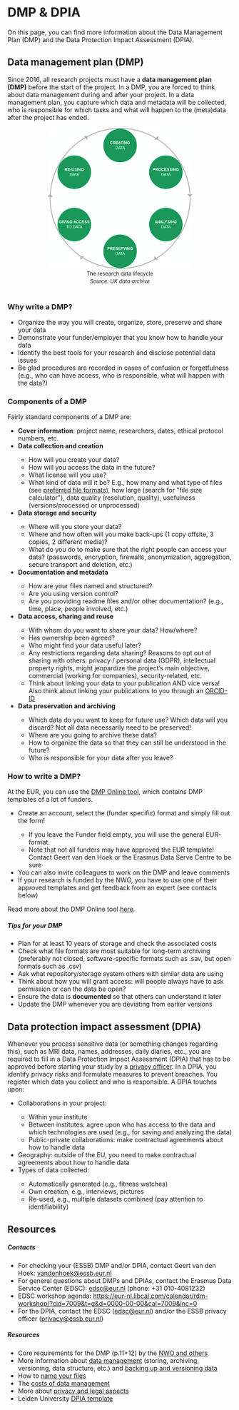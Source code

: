 # DMP & DPIA

On this page, you can find more information about the Data Management Plan (DMP) and the Data Protection Impact Assessment (DPIA).



## Data management plan (DMP)

Since 2016, all research projects must have a **data management plan (DMP)** before the start of the project. In a DMP, you are forced to think about data management during and after your project. In a data management plan, you capture which data and metadata will be collected, who is responsible for which tasks and what will happen to the (meta)data after the project has ended.

<div style="font-size:-1; text-align:center"><img src="../img/Research_Data_Lifecycle.png" alt="The research data lifecycle" style="zoom:65%;" align="center"/><br><small>The research data lifecycle <i><br>Source: UK data archive</i></small></div></br>

### Why write a DMP?

-	Organize the way you will create, organize, store, preserve and share your data
-	Demonstrate your funder/employer that you know how to handle your data
-	Identify the best tools for your research ánd disclose potential data issues
-	Be glad procedures are recorded in cases of confusion or forgetfulness (e.g., who can have access, who is responsible, what will happen with the data?)



### Components of a DMP

Fairly standard components of a DMP are:

<ul><li><b>Cover information</b>: project name, researchers, dates, ethical protocol numbers, etc.</li>
    <li><b>Data collection and creation</b></li>
    <ul>
        <li>How will you create your data?</li>
        <li>How will you access the data in the future?</li>
        <li>What license will you use?</li>
        <li>What kind of data will it be? E.g., how many and what type of files (see <a href=https://dans.knaw.nl/en/about/services/easy/information-about-depositing-data/before-depositing/file-formats>preferred file formats</a>), how large (search for "file size calculator"), data quality (resolution, quality), usefulness (versions/processed or unprocessed)</li>
    </ul>
    <li><b>Data storage and security</b></li>
    <ul>
        <li>Where will you store your data?</li>
        <li>Where and how often will you make back-ups (1 copy offsite, 3 copies, 2 different media)?</li>
        <li>What do you do to make sure that the right people can access your data? (passwords, encryption, firewalls, anonymization, aggregation, secure transport and deletion, etc.)</li>
    </ul>
    <li><b>Documentation and metadata</b></li>
    <ul>
        <li>How are your files named and structured?</li>
        <li>Are you using version control?</li>
        <li>Are you providing readme files and/or other documentation? (e.g., time, place, people involved, etc.)</li>
    </ul>
    <li><b>Data access, sharing and reuse</b></li>
    <ul>
        <li>With whom do you want to share your data? How/where?</li>
        <li>Has ownership been agreed?</li>
        <li>Who might find your data useful later?</li>
        <li>Any restrictions regarding data sharing? Reasons to opt out of sharing with others: privacy / personal data (GDPR), intellectual property rights, might jeopardize the project’s main objective, commercial (working for companies), security-related, etc.</li>
        <li>Think about linking your data to your publication AND vice versa! Also think about linking your publications to you through an <a href=https://www.library.universiteitleiden.nl/research-and-publishing/scholarly-publishing/manage-your-name-with-identifiers>ORCID-ID</a></li>
    </ul>
    <li><b>Data preservation and archiving</b></li>
    <ul>
        <li>Which data do you want to keep for future use? Which data will you discard? Not all data necessarily need to be preserved!</li>
        <li>Where are you going to archive these data?</li>
        <li>How to organize the data so that they can still be understood in the future?</li>
        <li>Who is responsible for your data after you leave?</li>
    </ul>
</ul>

### How to write a DMP?

At the EUR, you can use the [DMP Online tool](https://dmponline.eur.nl/), which contains DMP templates of a lot of funders.

<ul>
    <li>Create an account, select the (funder specific) format and simply fill out the form! </li>
    <ul>
        <li>If you leave the Funder field empty, you will use the general EUR-format.</li>
        <li>Note that not all funders may have approved the EUR template! Contact Geert van den Hoek or the Erasmus Data Serve Centre to be sure</li>
    </ul>
    <li>You can also invite colleagues to work on the DMP and leave comments</li>
    <li>If your research is funded by the NWO, you have to use one of their approved templates and get feedback from an expert (see contacts below)</li>
</ul> 

Read more about the DMP Online tool [here](https://www.eur.nl/en/library/research-support/research-data-management-rdm/data-management-plan/dmponline).



##### Tips for your DMP

-	Plan for at least 10 years of storage and check the associated costs
-	Check what file formats are most suitable for long-term archiving (preferably not closed, software-specific formats such as .sav, but open formats such as .csv)
-	Ask what repository/storage system others with similar data are using
-	Think about how you will grant access: will people always have to ask permission or can the data be open?
-	Ensure the data is **documented** so that others can understand it later
- Update the DMP whenever you are deviating from earlier versions



## Data protection impact assessment (DPIA)

Whenever you process sensitive data (or something changes regarding this), such as MRI data, names, addresses, daily diaries, etc., you are required to fill in a Data Protection Impact Assessment (DPIA) that has to be approved before starting your study by a [privacy officer](mailto:privacy@essb.eur.nl). In a DPIA, you identify privacy risks and formulate measures to prevent breaches. You register which data you collect and who is responsible. A DPIA touches upon:

<ul>
    <li>Collaborations in your project:</li>
    <ul>
        <li>Within your institute</li>
        <li>Between institutes: agree upon who has access to the data and which technologies are used (e.g., for saving and analyzing the data)</li>
        <li>Public-private collaborations: make contractual agreements about how to handle data</li>
    </ul>
    <li>Geography: outside of the EU, you need to make contractual agreements about how to handle data</li>
    <li>Types of data collected:</li>
    <ul>
        <li>Automatically generated (e.g., fitness watches)</li>
        <li>Own creation, e.g., interviews, pictures</li>
        <li>Re-used, e.g., multiple datasets combined (pay attention to identifiability)</li>
    </ul>
</ul>



## Resources

##### Contacts

- For checking your (ESSB) DMP and/or DPIA, contact Geert van den Hoek: vandenhoek@essb.eur.nl
- For general questions about DMPs and DPIAs, contact the Erasmus Data Service Center (EDSC): edsc@eur.nl (phone: +31 010-4081232)
- EDSC workshop agenda: https://eur-nl.libcal.com/calendar/rdm-workshop/?cid=7009&t=g&d=0000-00-00&cal=7009&inc=0
- For the DPIA, contact the EDSC (edsc@eur.nl) and/or the ESSB privacy officer (privacy@essb.eur.nl)



##### Resources

- Core requirements for the DMP (p.11+12) by the [NWO and others](https://www.scienceeurope.org/media/jezkhnoo/se_rdm_practical_guide_final.pdf)
- More information about [data management](https://www.uu.nl/en/research/research-data-management/guides/storing-and-preserving-data) (storing, archiving, versioning, data structure, etc.) and [backing up and versioning data](https://www.openaire.eu/raw-data-backup-and-versioning)
- How to [name your files](https://speakerdeck.com/jennybc/how-to-name-files)
- The [costs of data management](https://www.uu.nl/en/research/research-data-management/guides/costs-of-data-management)
- More about [privacy and legal aspects](https://www.eur.nl/en/library/research-support/research-data-management-rdm/privacy-and-legal-aspects)
- Leiden University [DPIA template](https://github.com/eur-synclab/sync-manual/blob/master/docs/img/template-dpia-research.xlsx)
